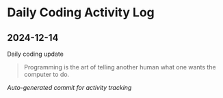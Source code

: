 # Daily Coding Activity Log

## 2024-12-14

Daily coding update

> Programming is the art of telling another human what one wants the computer to do.

*Auto-generated commit for activity tracking*
